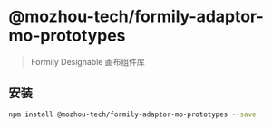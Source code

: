 # @mozhou-tech/formily-adaptor-mo-prototypes

> Formily Designable 画布组件库

## 安装

```bash
npm install @mozhou-tech/formily-adaptor-mo-prototypes --save
```
